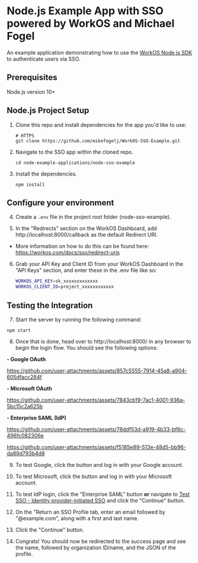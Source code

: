 # Node.js Example App with SSO powered by WorkOS and Michael Fogel

An example application demonstrating how to use the [WorkOS Node.js SDK](https://github.com/workos/workos-node) to authenticate users via SSO.

## Prerequisites

Node.js version 10+

## Node.js Project Setup

1. Clone this repo and install dependencies for the app you'd like to use:

    ```
    # HTTPS
    git clone https://github.com/mikefogelj/WorkOS-SSO-Example.git
    ```

2. Navigate to the SSO app within the cloned repo.

    ```
    cd node-example-applications/node-sso-example
    ```

3. Install the dependencies.
    ```
    npm install
    ```

## Configure your environment

4. Create a `.env` file in the project root folder (node-sso-example).

5. In the "Redirects" section on the WorkOS Dashboard, add http://localhost:8000/callback as the default Redirect URI.

- More information on how to do this can be found here: https://workos.com/docs/sso/redirect-uris

6. Grab your API Key and Client ID from your WorkOS Dashboard in the "API Keys" section, and enter these in the .env file like so:

    ```bash
    WORKOS_API_KEY=sk_xxxxxxxxxxxxx
    WORKOS_CLIENT_ID=project_xxxxxxxxxxxx
    ```

## Testing the Integration

7. Start the server by running the following command: 

```
npm start
```

8. Once that is done, head over to http://localhost:8000/ in any browser to begin the login flow. You should see the following options:
   
**- Google OAuth**
  
https://github.com/user-attachments/assets/857c5555-7914-45a8-a904-605dfacc284f

**- Microsoft OAuth**

https://github.com/user-attachments/assets/7843cb19-7ac1-4001-936a-5bc15c2a625b

**- Enterprise SAML (IdP)**

https://github.com/user-attachments/assets/78ddf53d-a919-4b33-bf6c-496fc082306e

https://github.com/user-attachments/assets/f5185e89-513e-48d5-bb96-da89d793b4d8

9. To test Google, click the button and log in with your Google account.

10. To test Microsoft, click the button and log in with your Microsoft account.

11. To test IdP login, click the "Enterprise SAML" button **or** navigate to [Test SSO - Identity provider-initiated SSO](https://dashboard.workos.com/environment_01K39X8ZAPJRKSV4A2B0PGWAP2/test-sso/idp-initiated) and click the "Continue" button.

12. On the "Return an SSO Profile tab, enter an email followed by "@example.com", along with a first and last name.

13. Click the "Continue" button.

14. Congrats! You should now be redirected to the success page and see the name, followed by organization ID/name, and the JSON of the profile. 

